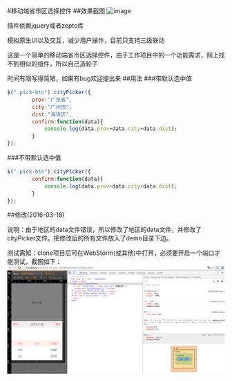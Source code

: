 #移动端省市区选择控件
##效果截图
![image](demo.png)


插件依赖jquery或者zepto库

模拟原生UI以及交互，减少用户操作，目前只支持三级联动

这是一个简单的移动端省市区选择控件，由于工作项目中的一个功能需求，网上找不到相似的组件，所以自己造轮子

时间有限写得简陋，如果有bug欢迎提出来
##用法
###带默认选中值
```javascript
$(".pick-btn").cityPicker({
		prov:"广东省",
		city:"广州市",
		dist:"海珠区",
		confirm:function(data){
			console.log(data.prov+data.city+data.dist);
		}
});
```
###不带默认选中值
```javascript
$(".pick-btn").cityPicker({
		confirm:function(data){
			console.log(data.prov+data.city+data.dist);
		}
});
```

##修改(2016-03-18) 

说明：由于地区的data文件错误，所以修改了地区的data文件，并修改了cityPicker文件。把修改后的所有文件放入了demo目录下边。

测试需知：clone项目后可在WebStorm(或其他)中打开，必须要开启一个端口才能测试，截图如下：
![image](demo_20160318.png)

